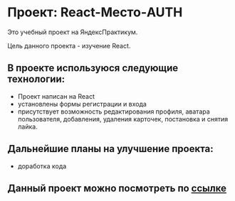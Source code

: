 # Проект: React-Место-AUTH

Это учебный проект на ЯндексПрактикум. 

Цель данного проекта - изучение React.

## В проекте используюся следующие технологии:

* Проект написан на React
* установлены формы регистрации и входа
* присутствует возможность редактирования профиля, аватара пользователя, добавления, удаления карточек, постановка и снятия лайка.

## Дальнейшие планы на улучшение проекта:
- доработка кода

## Данный проект можно поcмотреть по [ссылке](https://alina777ps.github.io/react-mesto-auth/)
